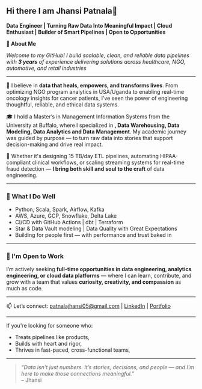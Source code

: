 ## Hi there I am Jhansi Patnala👋

**Data Engineer | Turning Raw Data Into Meaningful Impact | Cloud Enthusiast | Builder of Smart Pipelines | Open to Opportunities**

**🌟 About Me**

_Welcome to my GitHub! I build scalable, clean, and reliable data pipelines with **3 years** of experience delivering solutions across healthcare, NGO, automotive, and retail industries_

---

🌱 I believe in **data that heals, empowers, and transforms lives**. From optimizing NGO program analytics in USA/Uganda to enabling real-time oncology insights for cancer patients, I’ve seen the power of engineering thoughtful, reliable, and ethical data systems.

🎓 I hold a Master’s in Management Information Systems from the University at Buffalo, where I specialized in **, Data Warehousing, Data Modeling, Data Analytics and Data Management**. My academic journey was guided by purpose — to turn raw data into stories that support decision-making and drive real impact.

🔧 Whether it's designing 15 TB/day ETL pipelines, automating HIPAA-compliant clinical workflows, or scaling streaming systems for real-time fraud detection — **I bring both skill and soul to the craft** of data engineering.

---


 ### 🌟 What I Do Well
- Python, Scala, Spark, Airflow, Kafka
- AWS, Azure, GCP, Snowflake, Delta Lake
- CI/CD with GitHub Actions | dbt | Terraform
- Star & Data Vault modeling | Data Quality with Great Expectations
- Building for people first — with performance and trust baked in

---

### 📌 I'm Open to Work
I’m actively seeking **full-time opportunities in data engineering, analytics engineering, or cloud data platforms** — where I can learn, contribute, and grow with a team that values **curiosity, creativity, and compassion** as much as code.

---

📫 Let’s connect: [patnalajhansi05@gmail.com](mailto:patnalajhansi05@gmail.com) | [LinkedIn](https://www.linkedin.com/in/jhansi-patnala-b34434228/) | [Portfolio](https://jhansipatnala05.github.io/)

---

If you're looking for someone who:
- Treats pipelines like products,
- Builds with heart and rigor,
- Thrives in fast-paced, cross-functional teams,

---

> *“Data isn't just numbers. It’s stories, decisions, and people — and I’m here to make those connections meaningful.”*  
> – Jhansi

